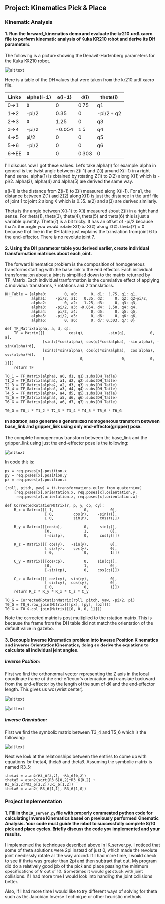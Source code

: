 ## Project: Kinematics Pick & Place
[//]: # (Image References)

[image1]: ./misc_images/dh.jpg
[image2]: ./misc_images/equation.jpg
[image3]: ./misc_images/matrix.jpg
[image4]: ./misc_images/position1.jpg
[image5]: ./misc_images/position2.jpg

### Kinematic Analysis
#### 1. Run the forward_kinematics demo and evaluate the kr210.urdf.xacro file to perform kinematic analysis of Kuka KR210 robot and derive its DH parameters.

The following is a picture showing the Denavit-Hartenberg parameters for the Kuka KR210 robot.

![alt text][image1]

Here is a table of the DH values that were taken from the kr210.urdf.xacro file. 

Links | alpha(i-1) | a(i-1) | d(i) | theta(i)
--- | --- | --- | --- | ---
0->1 | 0 | 0 | 0.75 | q1
1->2 | -pi/2 | 0.35 | 0 | -pi/2 + q2
2->3 | 0 | 1.25 | 0 | q3
3->4 | -pi/2 | -0.054 | 1.5 | q4
4->5 | pi/2 | 0 | 0 | q5
5->6 | -pi/2 | 0 | 0 | q6
6->EE | 0 | 0 | 0.303 | 0

I'll discuss how I got these values. Let's take alpha(1) for example. alpha in general is the twist angle between Z(i-1) and Z(i) around 
X(i-1) in a right hand sense. alpha(1) is obtained by rotating Z(1) to Z(2) along X(1) which 
is -pi/2. alpha(3), alpha(4) and alpha(5) are derived the same way.

a(i-1) is the distance from Z(i-1) to Z(i) measured along X(i-1). For a1, the distance between
Z(1) and Z(2) along X(1) is just the distance in the urdf file of joint 1 to joint 2 along X which
is 0.35. a(2) and a(3) are derived similarly.

Theta is the angle between X(i-1) to X(i) measured about Z(i) in a right hand sense.
For theta(1), theta(3), theta(4), theta(5) and theta(6) this is just a variable quantity. Theta(2) is a bit tricky. It has an offset of -pi/2 because that's the angle you would rotate X(1) to X(2)
along Z(2). theta(7) is 0 because that line in the DH table just explains the translation from joint 6
to the end-effector. There is no revolute joint 7.


#### 2. Using the DH parameter table you derived earlier, create individual transformation matrices about each joint.

The forward kinematics problem is the composition of homogeneous transforms starting with the base link
to the end effector. Each individual transformation about a joint is simplified down
to the matrix returned by TF_Matrix. Each individual tranformation is the cumulative effect 
of applying 4 individual transforms, 2 rotations and 2 translations. 

```
DH_Table = {alpha0:        0, a0:      0, d1:  0.75, q1: q1,
            alpha1:    -pi/2, a1:   0.35, d2:     0, q2: q2-pi/2,
            alpha2:        0, a2:   1.25, d3:     0, q3: q3,
            alpha3:    -pi/2, a3: -0.054, d4:  1.50, q4: q4,
            alpha4:     pi/2, a4:      0, d5:     0, q5: q5,
            alpha5:    -pi/2, a5:      0, d6:     0, q6: q6,
            alpha6:        0, a6:      0, d7: 0.303, q7: 0}

def TF_Matrix(alpha, a, d, q):
    TF = Matrix([[           cos(q),           -sin(q),           0,             a],
                 [sin(q)*cos(alpha), cos(q)*cos(alpha), -sin(alpha), -sin(alpha)*d],
                 [sin(q)*sin(alpha), cos(q)*sin(alpha),  cos(alpha),  cos(alpha)*d],
                 [                0,                 0,           0,             1]])
    return TF

T0_1 = TF_Matrix(alpha0, a0, d1, q1).subs(DH_Table)
T1_2 = TF_Matrix(alpha1, a1, d2, q2).subs(DH_Table)
T2_3 = TF_Matrix(alpha2, a2, d3, q3).subs(DH_Table)
T3_4 = TF_Matrix(alpha3, a3, d4, q4).subs(DH_Table)
T4_5 = TF_Matrix(alpha4, a4, d5, q5).subs(DH_Table)
T5_6 = TF_Matrix(alpha5, a5, d6, q6).subs(DH_Table)
T6_G = TF_Matrix(alpha6, a6, d7, q7).subs(DH_Table)

T0_G = T0_1 * T1_2 * T2_3 * T3_4 * T4_5 * T5_6 * T6_G 

```
#### In addition, also generate a generalized homogeneous transform between base_link and gripper_link using only end-effector(gripper) pose.
The complete homogeneous transform between the base_link and the gripper_link using just
the end-effector pose is the following:

![alt text][image2]

In code this is:
```
px = req.poses[x].position.x
py = req.poses[x].position.y
pz = req.poses[x].position.z

(roll, pitch, yaw) = tf.transformations.euler_from_quaternion(
    [req.poses[x].orientation.x, req.poses[x].orientation.y,
     req.poses[x].orientation.z, req.poses[x].orientation.w])

def CorrectedRotationMatrix(r, p, y, cp, cy):
    R_x = Matrix([[ 1,              0,          0],
                  [ 0,         cos(r),    -sin(r)],
                  [ 0,         sin(r),     cos(r)]])
              
    R_y = Matrix([[cos(p),          0,     sin(p)],
                  [0,               1,          0],
                  [-sin(p),         0,     cos(p)]])

    R_z = Matrix([[ cos(y),   -sin(y),          0],
                  [ sin(y),    cos(y),          0],
                  [ 0,              0,          1]])

    C_y = Matrix([[cos(cp),         0,    sin(cp)],
                  [0,               1,          0],
                  [-sin(cp),        0,    cos(cp)]])

    C_z = Matrix([[ cos(cy), -sin(cy),          0],
                  [ sin(cy),  cos(cy),          0],
                  [ 0,              0,          1]])
    return R_z * R_y * R_x * C_z * C_y

T0_G = CorrectedRotationMatrix(roll, pitch, yaw, -pi/2, pi)
T0_G = T0_G.row_join(Matrix([[px], [py], [pz]]))
T0_G = T0_G.col_join(Matrix([[0, 0, 0, 1]])) 
```
Note the corrected matrix is post multiplied to the rotation matrix. This is because
the frame from the DH table did not match the orientation of the default value in gazebo.

#### 3. Decouple Inverse Kinematics problem into Inverse Position Kinematics and inverse Orientation Kinematics; doing so derive the equations to calculate all individual joint angles.

##### Inverse Position:
First we find the orthonormal vector representing the Z axis in the local coordinate frame of the
end-effector's orientation and translate backward from the end-effector by the length 
of the sum of d6 and the end-effector length. This gives us wc (wrist center). 

![alt text][image4]

![alt text][image5]

##### Inverse Orientation:

First we find the symbolic matrix between T3_4 and T5_6 which is the following:

![alt text][image3]

Next we look at the relationships between the entries to come up with equations for theta4, theta5 and
theta6. Assuming the symbolic matrix is named R3_6:

```
theta4 = atan2(R3_6[2,2], -R3_6[0,2])
theta5 = atan2(sqrt(R3_6[0,2]*R3_6[0,2] + R3_6[2,2]*R3_6[2,2]),R3_6[1,2])
theta6 = atan2(-R3_6[1,1], R3_6[1,0]) 
```

### Project Implementation

#### 1. Fill in the `IK_server.py` file with properly commented python code for calculating Inverse Kinematics based on previously performed Kinematic Analysis. Your code must guide the robot to successfully complete 8/10 pick and place cycles. Briefly discuss the code you implemented and your results. 

I implemented the techniques described above in IK_server.py. I noticed that some of theta solutions were 2pi instead
of just 0, which made the revolute joint needlessly rotate all the way around. If I had more time, I would 
check to see if theta was greater than 2pi and then subtract that out. My program did do a relatively good job
of the pick and place passing the minimum specifications of 8 out of 10. Sometimes it would get stuck with joint
collisions. If I had more time I would look into handling the joint collisions better.

Also, if I had more time I would like to try different ways of solving for theta such as the Jacobian Inverse 
Technique or other heuristic methods.



